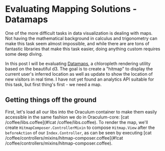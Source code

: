 Evaluating Mapping Solutions - Datamaps
=======================================

One of the more difficult tasks in data visualization is dealing with maps. Not having the mathematical background in calculus and trigonometry can make this task seem almost impossible, and while there are are tons of fantastic libraries that make this task easier, doing anything custom requires some deep diving.

In this post I will be evaluating [Datamaps](http://datamaps.github.io/), a chloropleth rendering utility based on the beautiful d3. The goal is to create a "hitmap" to display the current user's inferred location as well as update to show the location of new visitors in real time. I have not yet found an analytics API suitable for this task, but first thing's first - we need a map.

Getting things off the ground
-----------------------------

First, let's load all our libs into the Oraculum container to make them easily accessible in the same fashion we do in Oraculum-core: [cat /coffee/libs.coffee](#!cat /coffee/libs.coffee). To render the map, we'll create `HitmapComposer.ControllerMixin` to compose `Hitmap.View` after the `beforeAction` of our `Index.Controller`, as can be seen by executing [cat /coffee/controllers/mixins/hitmap-composer.coffee](#!cat /coffee/controllers/mixins/hitmap-composer.coffee).
